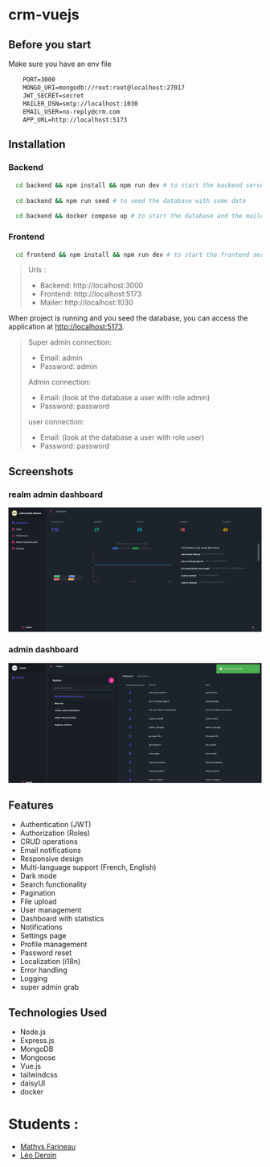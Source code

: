 # crm-vuejs


## Before you start

Make sure you have an env file

```dotenv
    PORT=3000
    MONGO_URI=mongodb://root:root@localhost:27017
    JWT_SECRET=secret
    MAILER_DSN=smtp://localhost:1030
    EMAIL_USER=no-reply@crm.com
    APP_URL=http://localhost:5173
```

## Installation

### Backend

```bash
  cd backend && npm install && npm run dev # to start the backend server
```

```bash
  cd backend && npm run seed # to seed the database with some data
```


```bash
  cd backend && docker compose up # to start the database and the mailer
```

### Frontend

```bash
  cd frontend && npm install && npm run dev # to start the frontend server
```

> Urls : 
> - Backend: http://localhost:3000
> - Frontend: http://localhost:5173
> - Mailer: http://localhost:1030

When project is running and you seed the database, you can access the application at [http://localhost:5173](http://localhost:5173).

> Super admin connection:
> - Email: admin
> - Password: admin
>
> Admin connection:
> - Email: (look at the database a user with role admin)
> - Password: password
> 
> user connection:
> - Email: (look at the database a user with role user)
> - Password: password

## Screenshots

### realm admin dashboard
![Dashboard](assets/dashboard.png)

### admin dashboard
![Dashboard](assets/adminDashboard.png)

## Features
- Authentication (JWT)
- Authorization (Roles)
- CRUD operations
- Email notifications
- Responsive design
- Multi-language support (French, English)
- Dark mode
- Search functionality
- Pagination
- File upload
- User management
- Dashboard with statistics
- Notifications
- Settings page
- Profile management
- Password reset
- Localization (i18n)
- Error handling
- Logging
- super admin grab

## Technologies Used

- Node.js
- Express.js
- MongoDB
- Mongoose
- Vue.js
- tailwindcss
- daisyUI
- docker

# Students :

- [Mathys Farineau](https://github.com/IPandragonI)
- [Léo Deroin](https://github.com/achedon12)